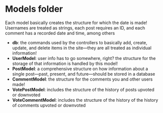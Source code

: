 # Models folder
Each model basically creates the structure for which the date is made! Usernames are treated as strings, each post requires an ID, and each comment has a recorded date and time, among others

- **db**: the commands used by the controllers to basically add, create, update, and delete items in the site—they are all treated as individual information!
- **UserModel**: user info has to go somewhere, right? the structure for the storage of that information is handled by this model!
- **PostModel**: a comprehensive structure on how information about a single post—past, present, and future—should be stored in a database
- **CommentModel**: the structure for the comments you and other users made!
- **VotePostModel**: includes the structure of the history of posts upvoted or downvoted
- **VoteCommentModel**: includes the structure of the history of the history of comments upvoted or downvoted
